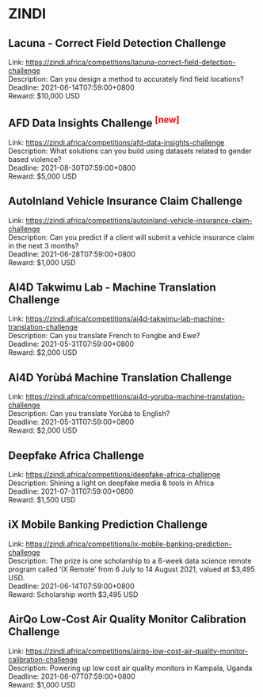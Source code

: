 # ZINDI



## Lacuna - Correct Field Detection Challenge

Link: https://zindi.africa/competitions/lacuna-correct-field-detection-challenge  
Description: Can you design a method to accurately find field locations?  
Deadline: 2021-06-14T07:59:00+0800  
Reward: $10,000 USD  


## AFD Data Insights Challenge <sup style="color:red">[new]<sup>  

Link: https://zindi.africa/competitions/afd-data-insights-challenge  
Description: What solutions can you build using datasets related to gender based violence?  
Deadline: 2021-08-30T07:59:00+0800  
Reward: $5,000 USD  


## AutoInland Vehicle Insurance Claim Challenge

Link: https://zindi.africa/competitions/autoinland-vehicle-insurance-claim-challenge  
Description: Can you predict if a client will submit a vehicle insurance claim in the next 3 months?  
Deadline: 2021-06-28T07:59:00+0800  
Reward: $1,000 USD  


## AI4D Takwimu Lab - Machine Translation Challenge

Link: https://zindi.africa/competitions/ai4d-takwimu-lab-machine-translation-challenge  
Description: Can you translate French to Fongbe and Ewe?  
Deadline: 2021-05-31T07:59:00+0800  
Reward: $2,000 USD  


## AI4D Yorùbá Machine Translation Challenge

Link: https://zindi.africa/competitions/ai4d-yoruba-machine-translation-challenge  
Description: Can you translate Yorùbá to English?  
Deadline: 2021-05-31T07:59:00+0800  
Reward: $2,000 USD  


## Deepfake Africa Challenge 

Link: https://zindi.africa/competitions/deepfake-africa-challenge  
Description: Shining a light on deepfake media & tools in Africa   
Deadline: 2021-07-31T07:59:00+0800  
Reward: $1,500 USD  


## iX Mobile Banking Prediction Challenge

Link: https://zindi.africa/competitions/ix-mobile-banking-prediction-challenge  
Description: The prize is one scholarship to a 6-week data science remote program called ‘iX Remote’ from 6 July to 14 August 2021, valued at $3,495 USD.  
Deadline: 2021-06-14T07:59:00+0800  
Reward: Scholarship worth $3,495 USD  


## AirQo Low-Cost Air Quality Monitor Calibration Challenge

Link: https://zindi.africa/competitions/airqo-low-cost-air-quality-monitor-calibration-challenge  
Description:  Powering up low cost air quality monitors in Kampala, Uganda  
Deadline: 2021-06-07T07:59:00+0800  
Reward: $1,000 USD  

